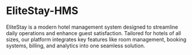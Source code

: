 # EliteStay-HMS
EliteStay is a modern hotel management system designed to streamline daily operations and enhance guest satisfaction. Tailored for hotels of all sizes, our platform integrates key features like room management, booking systems, billing, and analytics into one seamless solution.
